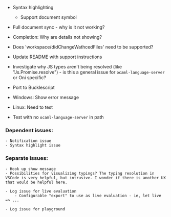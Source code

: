- Syntax highlighting
    - Support document symbol

- Full document sync - why is it not working?

- Completion: Why are details not showing?
- Does 'workspace/didChangeWathcedFiles' need to be supported?

- Update README with support instructions
- Investigate why JS types aren't being resolved (like "Js.Promise.resolve") - is this a general issue for `ocaml-language-server` or Oni specific?
- Port to Bucklescript

- Windows: Show error message
- Linux: Need to test
- Test with no `ocaml-language-server` in path

### Dependent issues:
    - Notification issue
    - Syntax highlight issue

### Separate issues:
    - Hook up show message
    - Possibilities for visualizing typings? The typing resolution in VSCode is very helpful, but intrusive. I wonder if there is another UX that would be helpful here.

    - Log issue for live evaluation
        - Configurable "export" to use as live evaluation - ie, let live => ...

    - Log issue for playground
